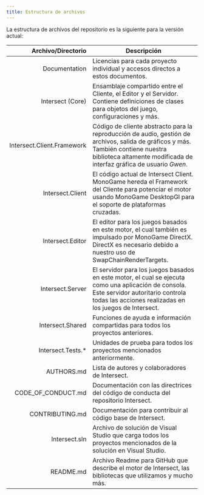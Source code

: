 ```yaml
---
title: Estructura de archivos
---
```



La estructura de archivos del repositorio es la siguiente para la versión actual:

|         Archivo/Directorio | Descripción                                                                                                                                                                                               |
|---------------------------:|-----------------------------------------------------------------------------------------------------------------------------------------------------------------------------------------------------------|
|              Documentation | Licencias para cada proyecto individual y accesos directos a estos documentos.                                                                                                                            |
|           Intersect (Core) | Ensamblaje compartido entre el Cliente, el Editor y el Servidor. Contiene definiciones de clases para objetos del juego, configuraciones y más.                                                           |
| Intersect.Client.Framework | Código de cliente abstracto para la reproducción de audio, gestión de archivos, salida de gráficos y más. También contiene nuestra biblioteca altamente modificada de interfaz gráfica de usuario _Gwen_. |
|           Intersect.Client | El código actual de Intersect Client. MonoGame hereda el Framework del Cliente para potenciar el motor usando MonoGame DesktopGl para el soporte de plataformas cruzadas.                                 |
|           Intersect.Editor | El editor para los juegos basados en este motor, el cual también es impulsado por MonoGame DirectX. DirectX es necesario debido a nuestro uso de SwapChainRenderTargets.                                  |
|           Intersect.Server | El servidor para los juegos basados en este motor, el cual se ejecuta como una aplicación de consola. Este servidor autoritario controla todas las acciones realizadas en los juegos de Intersect.        |
|           Intersect.Shared | Funciones de ayuda e información compartidas para todos los proyectos anteriores.                                                                                                                         |
|          Intersect.Tests.* | Unidades de prueba para todos los proyectos mencionados anteriormente.                                                                                                                                    |
|                 AUTHORS.md | Lista de autores y colaboradores de Intersect.                                                                                                                                                            |
|         CODE_OF_CONDUCT.md | Documentación con las directrices del código de conducta del repositorio Intersect.                                                                                                                       |
|            CONTRIBUTING.md | Documentación para contribuir al código base de Intersect.                                                                                                                                                |
|              Intersect.sln | Archivo de solución de Visual Studio que carga todos los proyectos mencionados de la solución en Visual Studio.                                                                                           |
|                  README.md | Archivo Readme para GitHub que describe el motor de Intersect, las bibliotecas que utilizamos y mucho más.                                                                                                |
